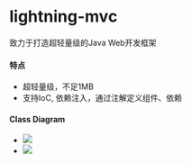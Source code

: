 lightning-mvc
============

致力于打造超轻量级的Java Web开发框架

#### 特点
* 超轻量级，不足1MB
* 支持IoC, 依赖注入，通过注解定义组件、依赖


#### Class Diagram
* <img src="https://raw.githubusercontent.com/wanghongfei/lightning-mvc/master/doc/diagram.png" />
* <img src="https://raw.githubusercontent.com/wanghongfei/lightning-mvc/master/doc/mvc-diagram.png" />
